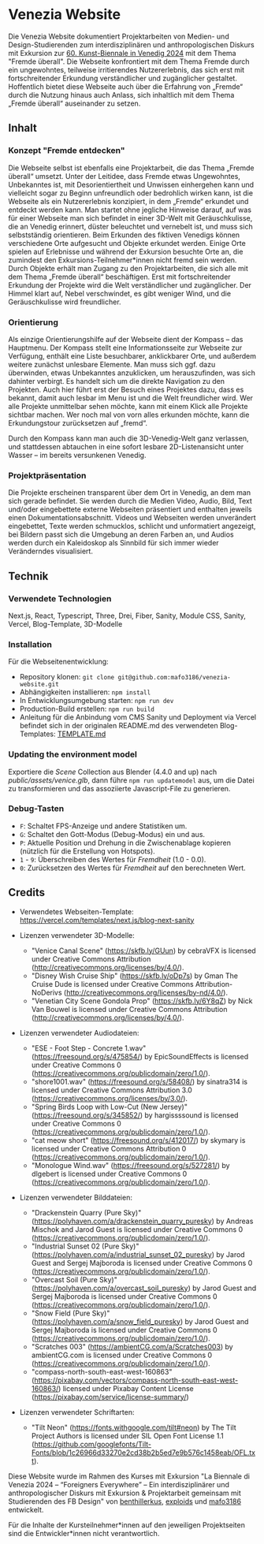 # Venezia Website

Die Venezia Website dokumentiert Projektarbeiten von Medien- und Design-Studierenden zum interdisziplinären und anthropologischen Diskurs mit Exkursion zur [60. Kunst-Biennale in Venedig 2024](https://www.labiennale.org/en/art/2024) mit dem Thema "Fremde überall". Die Webseite konfrontiert mit dem Thema Fremde durch ein ungewohntes, teilweise irritierendes Nutzererlebnis, das sich erst mit fortschreitender Erkundung verständlicher und zugänglicher gestaltet. Hoffentlich bietet diese Webseite auch über die Erfahrung von „Fremde“ durch die Nutzung hinaus auch Anlass, sich inhaltlich mit dem Thema „Fremde überall“ auseinander zu setzen.

## Inhalt

### Konzept "Fremde entdecken"

Die Webseite selbst ist ebenfalls eine Projektarbeit, die das Thema „Fremde überall“ umsetzt. Unter der Leitidee, dass Fremde etwas Ungewohntes, Unbekanntes ist, mit Desorientiertheit und Unwissen einhergehen kann und vielleicht sogar zu Beginn unfreundlich oder bedrohlich wirken kann, ist die Webseite als ein Nutzererlebnis konzipiert, in dem „Fremde“ erkundet und entdeckt werden kann. Man startet ohne jegliche Hinweise darauf, auf was für einer Webseite man sich befindet in einer 3D-Welt mit Geräuschkulisse, die an Venedig erinnert, düster beleuchtet und vernebelt ist, und muss sich selbstständig orientieren. Beim Erkunden des fiktiven Venedigs können verschiedene Orte aufgesucht und Objekte erkundet werden. Einige Orte spielen auf Erlebnisse und während der Exkursion besuchte Orte an, die zumindest den Exkursions-Teilnehmer\*innen nicht fremd sein werden. Durch Objekte erhält man Zugang zu den Projektarbeiten, die sich alle mit dem Thema „Fremde überall“ beschäftigen. Erst mit fortschreitender Erkundung der Projekte wird die Welt verständlicher und zugänglicher. Der Himmel klart auf, Nebel verschwindet, es gibt weniger Wind, und die Geräuschkulisse wird freundlicher.

### Orientierung

Als einzige Orientierungshilfe auf der Webseite dient der Kompass – das Hauptmenu. Der Kompass stellt eine Informationsseite zur Webseite zur Verfügung, enthält eine Liste besuchbarer, anklickbarer Orte, und außerdem weitere zunächst unlesbare Elemente. Man muss sich ggf. dazu überwinden, etwas Unbekanntes anzuklicken, um herauszufinden, was sich dahinter verbirgt. Es handelt sich um die direkte Navigation zu den Projekten. Auch hier führt erst der Besuch eines Projektes dazu, dass es bekannt, damit auch lesbar im Menu ist und die Welt freundlicher wird. Wer alle Projekte unmittelbar sehen möchte, kann mit einem Klick alle Projekte sichtbar machen. Wer noch mal von vorn alles erkunden möchte, kann die Erkundungstour zurücksetzen auf „fremd“.

Durch den Kompass kann man auch die 3D-Venedig-Welt ganz verlassen, und stattdessen abtauchen in eine sofort lesbare 2D-Listenansicht unter Wasser – im bereits versunkenen Venedig.

### Projektpräsentation

Die Projekte erscheinen transparent über dem Ort in Venedig, an dem man sich gerade befindet. Sie werden durch die Medien Video, Audio, Bild, Text und/oder eingebettete externe Webseiten präsentiert und enthalten jeweils einen Dokumentationsabschnitt. Videos und Webseiten werden unverändert eingebettet, Texte werden schmucklos, schlicht und unformatiert angezeigt, bei Bildern passt sich die Umgebung an deren Farben an, und Audios werden durch ein Kaleidoskop als Sinnbild für sich immer wieder Veränderndes visualisiert.

## Technik

### Verwendete Technologien

Next.js, React, Typescript, Three, Drei, Fiber, Sanity, Module CSS, Sanity, Vercel, Blog-Template, 3D-Modelle

### Installation
Für die Webseitenentwicklung:
* Repository klonen: `git clone git@github.com:mafo3186/venezia-website.git`
* Abhängigkeiten installieren: `npm install`
* In Entwicklungsumgebung starten: `npm run dev`
* Production-Build erstellen: `npm run build`
* Anleitung für die Anbindung vom CMS Sanity und Deployment via Vercel befindet sich in der originalen README.md des verwendeten Blog-Templates: [TEMPLATE.md](TEMPLATE.md)

### Updating the environment model

Exportiere die _Scene_ Collection aus Blender (4.4.0 and up) nach _public/assets/venice.glb_, dann führe `npm run updatemodel` aus, um die Datei zu transformieren und das assoziierte Javascript-File zu generieren.

### Debug-Tasten

* `F`: Schaltet FPS-Anzeige und andere Statistiken um.
* `G`: Schaltet den Gott-Modus (Debug-Modus) ein und aus.
* `P`: Aktuelle Position und Drehung in die Zwischenablage kopieren (nützlich für die Erstellung von Hotspots).
* `1` - `9`: Überschreiben des Wertes für _Fremdheit_ (1.0 - 0.0).
* `0`: Zurücksetzen des Wertes für _Fremdheit_ auf den berechneten Wert.

## Credits
- Verwendetes Webseiten-Template: https://vercel.com/templates/next.js/blog-next-sanity
- Lizenzen verwendeter 3D-Modelle:
  - "Venice Canal Scene" (https://skfb.ly/GUun) by cebraVFX is licensed under Creative Commons Attribution (http://creativecommons.org/licenses/by/4.0/).
  - "Disney Wish Cruise Ship" (https://skfb.ly/oDp7s) by Gman The Cruise Dude is licensed under Creative Commons Attribution-NoDerivs (http://creativecommons.org/licenses/by-nd/4.0/).
  - "Venetian City Scene Gondola Prop" (https://skfb.ly/6Y8qZ) by Nick Van Bouwel is licensed under Creative Commons Attribution (http://creativecommons.org/licenses/by/4.0/).
- Lizenzen verwendeter Audiodateien:
  - "ESE - Foot Step - Concrete 1.wav" (https://freesound.org/s/475854/) by EpicSoundEffects is licensed under Creative Commons 0 (https://creativecommons.org/publicdomain/zero/1.0/).
  - "shore1001.wav" (https://freesound.org/s/58408/) by sinatra314 is licensed under Creative Commons Attribution 3.0 (https://creativecommons.org/licenses/by/3.0/).
  - "Spring Birds Loop with Low-Cut (New Jersey)" (https://freesound.org/s/345852/) by hargissssound is licensed under Creative Commons 0 (https://creativecommons.org/publicdomain/zero/1.0/).
  - "cat meow short" (https://freesound.org/s/412017/) by skymary is licensed under Creative Commons Attribution 0 (https://creativecommons.org/publicdomain/zero/1.0/).
  - "Monologue Wind.wav" (https://freesound.org/s/527281/) by dlgebert is licensed under Creative Commons 0 (https://creativecommons.org/publicdomain/zero/1.0/).
- Lizenzen verwendeter Bilddateien:
  - "Drackenstein Quarry (Pure Sky)" (https://polyhaven.com/a/drackenstein_quarry_puresky) by Andreas Mischok and Jarod Guest is licensed under Creative Commons 0 (https://creativecommons.org/publicdomain/zero/1.0/).
  - "Industrial Sunset 02 (Pure Sky)" (https://polyhaven.com/a/industrial_sunset_02_puresky) by Jarod Guest and Sergej Majboroda is licensed under Creative Commons 0 (https://creativecommons.org/publicdomain/zero/1.0/).
  - "Overcast Soil (Pure Sky)" (https://polyhaven.com/a/overcast_soil_puresky) by Jarod Guest and Sergej Majboroda is licensed under Creative Commons 0 (https://creativecommons.org/publicdomain/zero/1.0/).
  - "Snow Field (Pure Sky)" (https://polyhaven.com/a/snow_field_puresky) by Jarod Guest and Sergej Majboroda is licensed under Creative Commons 0 (https://creativecommons.org/publicdomain/zero/1.0/).
  - "Scratches 003" (https://ambientCG.com/a/Scratches003) by ambientCG.com is licensed under Creative Commons 0 (https://creativecommons.org/publicdomain/zero/1.0/).
  - "compass-north-south-east-west-160863" (https://pixabay.com/vectors/compass-north-south-east-west-160863/) licensed under Pixabay Content License (https://pixabay.com/service/license-summary/)

- Lizenzen verwendeter Schriftarten:
  - "Tilt Neon" (https://fonts.withgoogle.com/tilt#neon) by The Tilt Project Authors is licensed under SIL Open Font License 1.1 (https://github.com/googlefonts/Tilt-Fonts/blob/1c26966d33270e2cd38b2b5ed7e9b576c1458eab/OFL.txt).

Diese Website wurde im Rahmen des Kurses mit Exkursion "La Biennale di Venezia 2024 – “Foreigners Everywhere” – Ein interdisziplinärer und anthropologischer Diskurs mit Exkursion & Projektarbeit gemeinsam mit Studierenden des FB Design" von [benthillerkus](https://github.com/benthillerkus), [exploids](https://github.com/exploids) und [mafo3186](https://github.com/mafo3186) entwickelt.

Für die Inhalte der Kursteilnehmer\*innen auf den jeweiligen Projektseiten sind die Entwickler\*innen nicht verantwortlich.
